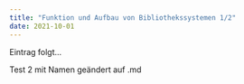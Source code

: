 ```yaml
---
title: "Funktion und Aufbau von Bibliothekssystemen 1/2"
date: 2021-10-01
---
```


Eintrag folgt...

Test 2 mit Namen geändert auf .md
